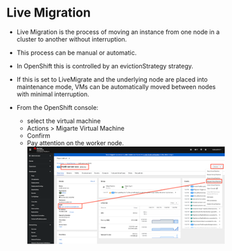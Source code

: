 # Live Migration

- Live Migration is the process of moving an instance from one node in a cluster to another without interruption.
- This process can be manual or automatic.
- In OpenShift this is controlled by an evictionStrategy strategy.
- If this is set to LiveMigrate and the underlying node are placed into maintenance mode, VMs can be automatically moved between nodes with minimal interruption.

- From the OpenShift console:
  - select the virtual machine
  - Actions > Migarte Virtual Machine
  - Confirm
  - Pay attention on the worker node.
    ![This is an image](images/1.png)
